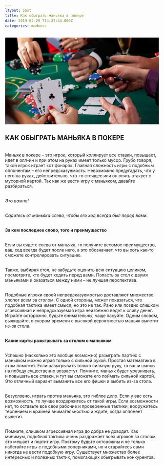 ```yaml
---
layout: post
title: Как обыграть маньяка в покере
date: 2019-02-29 T14:37:44.000Z
categories: madness
---
```


<img src="/images/fulls/madness.jpg" class="fit image">

## КАК ОБЫГРАТЬ МАНЬЯКА В ПОКЕРЕ

<br>Маньяк в покере – это игрок, который коллирует все ставки, повышает, идет в олл-ин и при этом на руках имеет только мусор. Грубо говоря, такой игрок играет «от фонаря». Главная сложность игры с подобным оппонентам – его непредсказуемость. Невозможно предугадать, что у него на руках, действительно, что-то стоящее или он опять атакует с мусорной картой. Так как же вести игру с маньяком, давайте разбираться.

<br><i>Это важно!</i>

<br><i>Садитесь от маньяка слева, чтобы его ход всегда был перед вами.</i>

<br><strong>За кем последнее слово, того и преимущество</strong>

<br>Если вы сядете слева от маньяка, то получите весомое преимущество, ваш ход всегда будет после него, а это обозначает, что вы хоть как-то сможете контролировать ситуацию.

<br>Также, выбирая стол, не забудьте оценить всю ситуацию целиком, посмотрите, кто будет ходить перед вами. Попасть за стол с двумя маньяками и оказаться между ними – не  лучшая перспектива.

<br>Подобные игроки своей непредсказуемостью доставляют множество хлопот всем за столом. С одной стороны, может показаться, что подобная тактика имеет смысл, но это не так. Рано или поздно слишком агрессивная и непредсказуемая игра неизбежно ведет к сливу денег. Играйте осторожно, будьте внимательны, чаще пасуйте. Одним словом, выжидайте, в скором времени с высокой вероятностью маньяк вылетит из-за стола.

<br><strong>Какие карты разыгрывать за столом с маньяком</strong>

<br>Успешно (насколько это вообще возможно) разыграть партию с маньяком можно играя только с сильной рукой. Простая математика в этом поможет. Если разыгрывать только сильную руку, то ваши шансы на победу существенно возрастут. Помните, маньяк будет уравнивать, и повышать все ставки, и тут вы сможете его поймать сильной картой. Это отличный вариант выманить все его фишки и выбить из-за стола.

<br>Безусловно, играть против маньяка, это гиблое дело. Если у вас есть возможность, то лучше воздержитесь от такой игры. Если возможности нет, то оставьте все свои рабочие и проверенные тактики, вооружитесь терпением и крайней внимательностью и ждите, когда оппонент вылетит.

<br>Помните, слишком агрессивная игра до добра не доводит. Как минимум, подобная тактика очень раздражает всех игроков за столом, это мешает и портит игру. Поэтому будьте осторожны и не только избегайте игры с подобными соперниками, но и старайтесь сами никогда не вести подобную игру. Существует множество более интересных и полезных тактик, помогающих обыгрывать конкурентов. 

